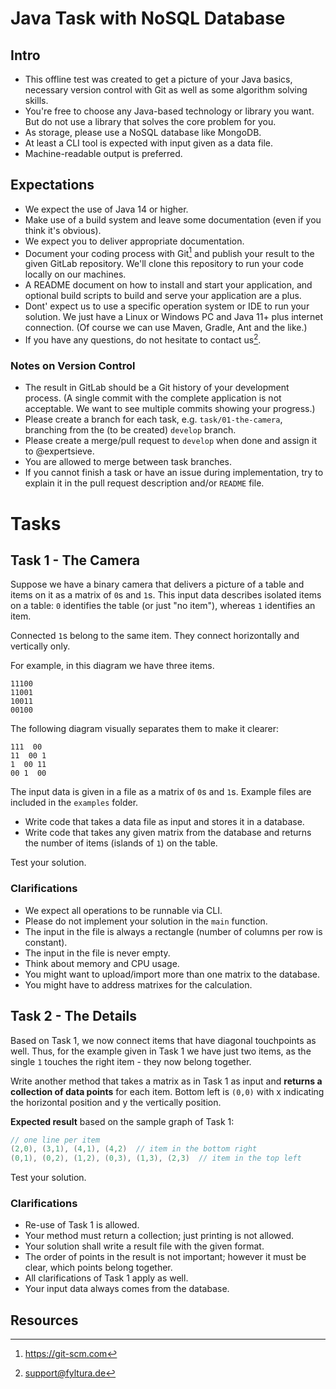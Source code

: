 # Java Task with NoSQL Database

## Intro

* This offline test was created to get a picture of your Java basics, necessary version control with Git as well as some algorithm solving skills.
* You're free to choose any Java-based technology or library you want. But do not use a library that solves the core problem for you.
* As storage, please use a NoSQL database like MongoDB.
* At least a CLI tool is expected with input given as a data file.
* Machine-readable output is preferred.

## Expectations

* We expect the use of Java 14 or higher.
* Make use of a build system and leave some documentation (even if you think it's obvious).
* We expect you to deliver appropriate documentation.
* Document your coding process with Git[^2] and publish your result to the given GitLab repository. We'll clone this repository to run your code locally on our machines.
* A README document on how to install and start your application, and optional build scripts to build and serve your application are a plus.
* Dont' expect us to use a specific operation system or IDE to run your solution. We just have a Linux or Windows PC and Java 11+ plus internet connection. (Of course we can use Maven, Gradle, Ant and the like.)
* If you have any questions, do not hesitate to contact us[^1].

### Notes on Version Control

* The result in GitLab should be a Git history of your development process. (A single commit with the complete application is not acceptable. We want to see multiple commits showing your progress.)
* Please create a branch for each task, e.g. `task/01-the-camera`, branching from the (to be created) `develop` branch.
* Please create a merge/pull request to `develop` when done and assign it to @expertsieve.
* You are allowed to merge between task branches.
* If you cannot finish a task or have an issue during implementation, try to explain it in the pull request description and/or `README` file.

# Tasks

## Task 1 - The Camera

Suppose we have a binary camera that delivers a picture of a table and items on it as a matrix of `0`s and `1`s.
This input data describes isolated items on a table: `0` identifies the table (or just "no item"), whereas `1` identifies
an item.

Connected `1`s belong to the same item. They connect horizontally and vertically only.

For example, in this diagram we have three items.

```
11100
11001
10011
00100
```

The following diagram visually separates them to make it clearer:
```
111  00
11  00 1
1  00 11
00 1  00
```

The input data is given in a file as a matrix of `0`s and `1`s. Example files are included in the `examples` folder.

- Write code that takes a data file as input and stores it in a database.
- Write code that takes any given matrix from the database and returns the number of items (islands of `1`) on the table.

Test your solution.

### Clarifications

* We expect all operations to be runnable via CLI.
* Please do not implement your solution in the `main` function.
* The input in the file is always a rectangle (number of columns per row is constant).
* The input in the file is never empty.
* Think about memory and CPU usage.
* You might want to upload/import more than one matrix to the database.
* You might have to address matrixes for the calculation.

## Task 2 - The Details

Based on Task 1, we now connect items that have diagonal touchpoints as well. Thus, for the example given in Task 1
we have just two items, as the single `1` touches the right item - they now belong together.

Write another method that takes a matrix as in Task 1 as input and **returns a collection of data points** for each
item. Bottom left is `(0,0)` with x indicating the horizontal position and y the vertically position.

**Expected result** based on the sample graph of Task 1:
```java
// one line per item
(2,0), (3,1), (4,1), (4,2)  // item in the bottom right
(0,1), (0,2), (1,2), (0,3), (1,3), (2,3)  // item in the top left
```

Test your solution.

### Clarifications

* Re-use of Task 1 is allowed.
* Your method must return a collection; just printing is not allowed.
* Your solution shall write a result file with the given format.
* The order of points in the result is not important; however it must be clear, which points belong together.
* All clarifications of Task 1 apply as well.
* Your input data always comes from the database.

## Resources

[^1]: support@fyltura.de
[^2]: https://git-scm.com